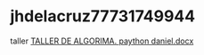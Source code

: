 # jhdelacruz77731749944
taller
[TALLER DE ALGORIMA. paython daniel.docx](https://github.com/user-attachments/files/20323356/TALLER.DE.ALGORIMA.paython.daniel.docx)
